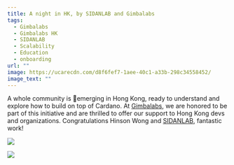 ```yaml
---
title: A night in HK, by SIDANLAB and Gimbalabs
tags:
  - Gimbalabs
  - Gimbalabs HK
  - SIDANLAB
  - Scalability
  - Education
  - onboarding
url: ""
image: https://ucarecdn.com/d8f6fef7-1aee-40c1-a33b-298c34558452/
image_text: ""
---
```


A whole community is 🌱emerging in Hong Kong, ready to understand and explore how to build on top of Cardano. At [Gimbalabs](https://twitter.com/gimbalabs), we are honored to be part of this initiative and are thrilled to offer our support to Hong Kong devs and organizations. Congratulations Hinson Wong and [SIDANLAB](https://twitter.com/sidan_lab), fantastic work!

  
![](https://ucarecdn.com/9ae9738b-8759-4755-abc3-bee37075bc6a/)

  
![](https://ucarecdn.com/836dea31-d702-4ef5-bc18-7bc46d399105/)
